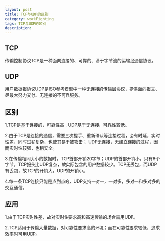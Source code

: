 ```yaml
---
layout: post
title: TCP与UDP的区别
category: workFighting
tags: TCP与UDP的区别
description: 
---
```


## TCP
传输控制协议TCP是一种面向连接的、可靠的、基于字节流的运输层通信协议。

## UDP
用户数据报协议UDP是ISO参考模型中一种无连接的传输层协议，提供面向报文、尽最大努力交付、无连接的不可靠服务。

## 区别
1.TCP是基于连接的，可靠性高；UDP基于无连接，可靠性较低。

2.由于TCP是连接的通信，需要三次握手、重新确认等连接过程，会有时延，实时性差，同时过程复杂，也使其易于被攻击；
UDP无连接，无建立连接的过程，因而实时性较强，也稍安全。

3.在传输相同大小的数据时，TCP首部开销20字节；UDP的首部开销小，只有8个字节，TCP报头比UDP复杂，故实际包含的用户数据较少。TCP无丢包，而UDP有丢包，故TCP的开销大，UDP的开销小。

4.每一条TCP连接只能是点到点的，UDP支持一对一，一对多，多对一和多对多的交互通信。

## 应用
1.由于TCP实时性差，故对实时性要求高和高速传输的场合需用UDP。

2.TCP适用于传输大量数据，对可靠性要求高的环境；而在可靠性要求较低，追求效率时可用UDP。

